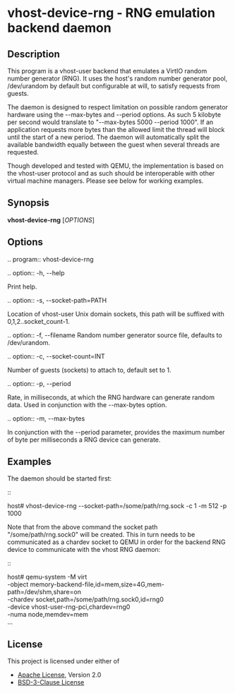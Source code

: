 # vhost-device-rng - RNG emulation backend daemon

## Description
This program is a vhost-user backend that emulates a VirtIO random number
generator (RNG).  It uses the host's random number generator pool,
/dev/urandom by default but configurable at will, to satisfy requests from
guests.

The daemon is designed to respect limitation on possible random generator
hardware using the --max-bytes and --period options.  As such 5 kilobyte per
second would translate to "--max-bytes 5000 --period 1000".  If an application
requests more bytes than the allowed limit the thread will block until the
start of a new period.  The daemon will automatically split the available
bandwidth equally between the guest when several threads are requested.

Though developed and tested with QEMU, the implementation is based on the
vhost-user protocol and as such should be interoperable with other virtual
machine managers.  Please see below for working examples.

## Synopsis

**vhost-device-rng** [*OPTIONS*]

## Options

.. program:: vhost-device-rng

.. option:: -h, --help

  Print help.

.. option:: -s, --socket-path=PATH

  Location of vhost-user Unix domain sockets, this path will be suffixed with
  0,1,2..socket_count-1.

.. option:: -f, --filename
  Random number generator source file, defaults to /dev/urandom.

.. option:: -c, --socket-count=INT

  Number of guests (sockets) to attach to, default set to 1.

.. option:: -p, --period

  Rate, in milliseconds, at which the RNG hardware can generate random data.
  Used in conjunction with the --max-bytes option.

.. option:: -m, --max-bytes

  In conjunction with the --period parameter, provides the maximum number of byte
  per milliseconds a RNG device can generate.

## Examples

The daemon should be started first:

::

  host# vhost-device-rng --socket-path=/some/path/rng.sock -c 1 -m 512 -p 1000

Note that from the above command the socket path "/some/path/rng.sock0" will be
created.  This in turn needs to be communicated as a chardev socket to QEMU in order
for the backend RNG device to communicate with the vhost RNG daemon:

::

  host# qemu-system -M virt                                                 \
      -object memory-backend-file,id=mem,size=4G,mem-path=/dev/shm,share=on \
      -chardev socket,path=/some/path/rng.sock0,id=rng0                     \
      -device vhost-user-rng-pci,chardev=rng0                               \
      -numa node,memdev=mem                                                 \
      ...

## License

This project is licensed under either of

- [Apache License](http://www.apache.org/licenses/LICENSE-2.0), Version 2.0
- [BSD-3-Clause License](https://opensource.org/licenses/BSD-3-Clause)
